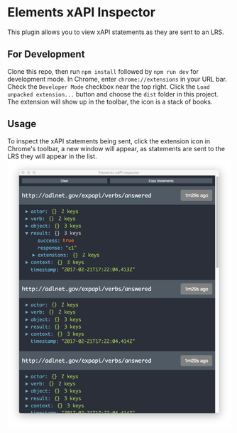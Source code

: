 # Elements xAPI Inspector
This plugin allows you to view xAPI statements as they are sent to an LRS.

## For Development
Clone this repo, then run `npm install` followed by `npm run dev` for development mode.
In Chrome, enter `chrome://extensions` in your URL bar.
Check the `Developer Mode` checkbox near the top right.
Click the `Load unpacked extension...` button and choose the `dist` folder in this project.
The extension will show up in the toolbar, the icon is a stack of books.

## Usage
To inspect the xAPI statements being sent, click the extension icon in Chrome's toolbar, a new window will appear, as statements are sent to the LRS they will appear in the list.
![Extension screenshot showing xAPI statements](docs/images/screenshot.png?raw=true "Screenshot")
